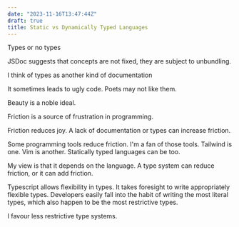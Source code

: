 ```yaml
---
date: "2023-11-16T13:47:44Z"
draft: true
title: Static vs Dynamically Typed Languages
---
```


Types or no types

JSDoc suggests that concepts are not fixed, they are subject to unbundling.

I think of types as another kind of documentation

It sometimes leads to ugly code. Poets may not like them.

Beauty is a noble ideal.

Friction is a source of frustration in programming.

Friction reduces joy. A lack of documentation or types can increase friction.

Some programming tools reduce friction. I'm a fan of those tools. Tailwind is one. Vim is another. Statically typed languages can be too.

My view is that it depends on the language. A type system can reduce friction, or it can add friction.

Typescript allows flexibility in types. It takes foresight to write appropriately flexible types. Developers easily fall into the habit of writing the most literal types, which also happen to be the most restrictive types.

I favour less restrictive type systems.

